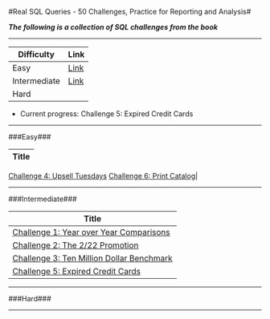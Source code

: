 #Real SQL Queries - 50 Challenges, Practice for Reporting and Analysis#

***The following is a collection of SQL challenges from the book***

---

Difficulty|Link|
-----|-----|
Easy|[Link](.README.md#Easy)|
Intermediate|[Link](./README.md#Intermediate)|
Hard||

* Current progress: Challenge 5: Expired Credit Cards

---

###Easy###

Title|
----|
[Challenge 4: Upsell Tuesdays](./Easy/Challenge%2004%20-%20Upsell%20Tuesdays.sql)
[Challenge 6: Print Catalog](./Easy/Challenge%2006%20-%20Print%20Catalog.sql)|

---
###Intermediate###

Title|
-----|
[Challenge 1: Year over Year Comparisons](./Intermediate/Challenge%2001%20-%20Year%20over%20Year%20Comparisons.sql)|
[Challenge 2: The 2/22 Promotion](./Intermediate/Challenge%2002%20-%20The%202-22%20Promotion.sql)|
[Challenge 3: Ten Million Dollar Benchmark](./Intermediate/Challenge%2003%20-%20Ten%20Million%20Dollar%20Benchmark.sql)|
[Challenge 5: Expired Credit Cards](./Intermediate/Challenge%2005%20-%20Expired%20Credit%20Cards.sql)|



---

###Hard###

---
